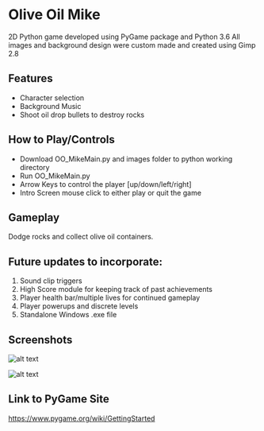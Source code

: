 # Olive Oil Mike
2D Python game developed using PyGame package and Python 3.6
All images and background design were custom made and created using Gimp 2.8

## Features
  - Character selection
  - Background Music
  - Shoot oil drop bullets to destroy rocks

## How to Play/Controls
  - Download OO_MikeMain.py and images folder to python working directory
  - Run OO_MikeMain.py
  - Arrow Keys to control the player [up/down/left/right]
  - Intro Screen mouse click to either play or quit the game
  
## Gameplay
  Dodge rocks and collect olive oil containers.
  
## Future updates to incorporate:
  1. Sound clip triggers
  2. High Score module for keeping track of past achievements
  3. Player health bar/multiple lives for continued gameplay
  4. Player powerups and discrete levels
  5. Standalone Windows .exe file

## Screenshots
![alt text](IntroScreen.png "Intro Screen Screen")

![alt text](Gameplay.png "Typical game display")

## Link to PyGame Site
https://www.pygame.org/wiki/GettingStarted


